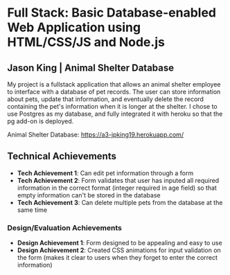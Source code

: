 Full Stack: Basic Database-enabled Web Application using HTML/CSS/JS and Node.js  
===

## Jason King | Animal Shelter Database
My project is a fullstack application that allows an animal shelter employee to interface with a database of pet records. The user can store information about pets, update that information, and eventually delete the record containing the pet's information when it is longer at the shelter. I chose to use Postgres as my database, and fully integrated it with heroku so that the pg add-on is deployed.

Animal Shelter Database: https://a3-jpking19.herokuapp.com/

## Technical Achievements
- **Tech Achievement 1**: Can edit pet information through a form
- **Tech Achievement 2**: Form validates that user has inputed all required information in the correct format (integer required in age field) so that empty information can't be stored in the database
- **Tech Achievement 3**: Can delete multiple pets from the database at the same time

### Design/Evaluation Achievements
- **Design Achievement 1**: Form designed to be appealing and easy to use
- **Design Achievement 2**: Created CSS animations for input validation on the form (makes it clear to users when they forget to enter the correct information)
